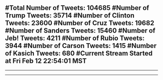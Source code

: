 #Total Number of Tweets: 104685 
#Number of Trump Tweets: 35714
#Number of Clinton Tweets: 23600
#Number of Cruz Tweets: 19682
#Number of Sanders Tweets: 15460
#Number of Jeb! Tweets: 4211
#Number of Rubio Tweets: 3944
#Number of Carson Tweets: 1415
#Number of Kasich Tweets: 680
#Current Stream Started at Fri Feb 12 22:54:01 MST
---
---
---
